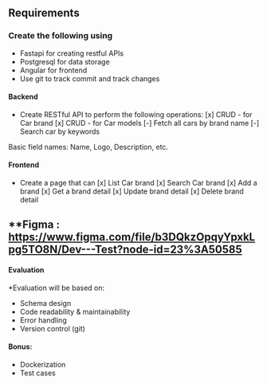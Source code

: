 ## Requirements
### Create the following using
- Fastapi for creating restful APIs
- Postgresql  for data storage
- Angular for frontend
- Use git to track commit and track changes



#### Backend
* Create RESTful API to perform the following operations:
[x] CRUD - for Car brand
[x] CRUD - for Car models
[-] Fetch all cars by brand name
[-] Search car by keywords

Basic field names: Name, Logo, Description, etc.
#### Frontend
* Create a page that can 
[x] List Car brand
[x] Search Car brand
[x] Add a brand
[x] Get a brand detail
[x] Update brand detail
[x] Delete brand detail

**Figma :  
https://www.figma.com/file/b3DQkzOpqyYpxkLpg5TO8N/Dev---Test?node-id=23%3A50585
---
#### Evaluation
*Evaluation will be based on:
- Schema design
- Code readability & maintainability
- Error handling
- Version control (git)

#### Bonus:
- Dockerization
- Test cases
